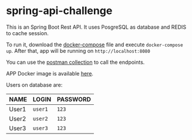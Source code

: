 # spring-api-challenge

This is an Spring Boot Rest API. It uses PosgreSQL as database and REDIS to cache session.

To run it, download the [docker-compose](https://github.com/virginiafarias/spring-api-challenge/blob/master/challenge/docker-compose.yml) file and execute `docker-compose up`. After that, app will be running on `http://localhost:8080`

You can use the [postman collection](https://github.com/virginiafarias/spring-api-challenge/blob/master/IA-Challenge.postman_collection.json) to call the endpoints.

APP Docker image is available [here](https://hub.docker.com/r/virginiafsousa/spring-ia-challenge).

Users on database are:

| NAME | LOGIN | PASSWORD |
| ------ | ------ | ------ |
| User1 | `user1` | `123` |
| User2 | `user2` | `123` |
| User3 | `user3` | `123` |
